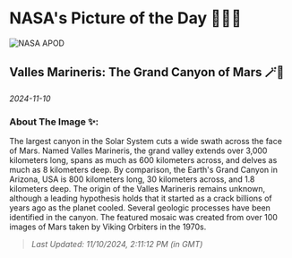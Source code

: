 
# NASA's Picture of the Day 🧑‍🚀💫

  ![NASA APOD](https://apod.nasa.gov/apod/image/2411/marsglobe_viking_1552.jpg)
  
  ## Valles Marineris: The Grand Canyon of Mars 🪄🌌
  
  _2024-11-10_
  
  ### About The Image ✨: 
  
  The largest canyon in the Solar System cuts a wide swath across the face of Mars.  Named Valles Marineris, the grand valley extends over 3,000 kilometers long, spans as much as 600 kilometers across, and delves as much as 8 kilometers deep.  By comparison, the Earth's Grand Canyon in Arizona, USA is 800 kilometers long, 30 kilometers across, and 1.8 kilometers deep.  The origin of the Valles Marineris remains unknown, although a leading hypothesis holds that it started as a crack billions of years ago as the planet cooled.  Several geologic processes have been identified in the canyon.  The featured mosaic was  created from over 100 images of Mars taken by Viking Orbiters in the 1970s.
  
  
  
  > _Last Updated: 11/10/2024, 2:11:12 PM (in GMT)_
  